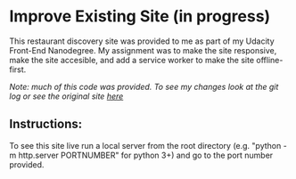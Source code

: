 # Improve Existing Site (in progress)

This restaurant discovery site was provided to me as part of my Udacity Front-End Nanodegree. My assignment was to make the site responsive, make the site accesible, and add a service worker to make the site offline-first. 

_Note: much of this code was provided. To see my changes look at the git log or see the original site [here](https://github.com/udacity/mws-restaurant-stage-1)_

## Instructions:
To see this site live run a local server from the root directory (e.g. "python -m http.server PORTNUMBER" for python 3+) and go to the port number provided. 



